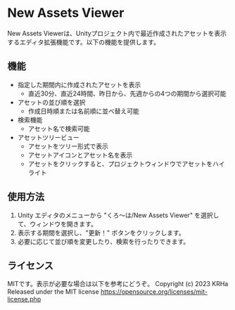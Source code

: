 # New Assets Viewer

New Assets Viewerは、Unityプロジェクト内で最近作成されたアセットを表示するエディタ拡張機能です。以下の機能を提供します。

## 機能

- 指定した期間内に作成されたアセットを表示
  - 直近30分、直近24時間、昨日から、先週からの4つの期間から選択可能
- アセットの並び順を選択
  - 作成日時順または名前順に並べ替え可能
- 検索機能
  - アセット名で検索可能
- アセットツリービュー
  - アセットをツリー形式で表示
  - アセットアイコンとアセット名を表示
  - アセットをクリックすると、プロジェクトウィンドウでアセットをハイライト

## 使用方法

1. Unity エディタのメニューから "くろ～は/New Assets Viewer" を選択して、ウィンドウを開きます。
2. 表示する期間を選択し、"更新！" ボタンをクリックします。
3. 必要に応じて並び順を変更したり、検索を行ったりできます。

## ライセンス

MITです。表示が必要な場合は以下を参考にどうぞ。 Copyright (c) 2023 KRHa Released under the MIT license
https://opensource.org/licenses/mit-license.php